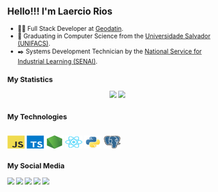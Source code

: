 ## Hello!!! I'm Laercio Rios

- 🧙‍♂️ Full Stack Developer at [Geodatin](https://geodatin.com/).
- 📜 Graduating in Computer Science from the [Universidade Salvador (UNIFACS)](https://www.unifacs.br/).
- ✒️ Systems Development Technician by the [National Service for Industrial Learning (SENAI)](https://www.senaibahia.com.br/).

### My Statistics

<div align="center">
  <img height="180em" src="https://github-readme-stats.vercel.app/api?username=laerciosr&count_private=true&show_icons=true&theme=dracula" />
  <img height="180em" src="https://github-readme-stats.vercel.app/api/top-langs/?username=laerciosr&layout=compact&count_private=true&show_icons=true&theme=dracula" />
</div>

##

### My Technologies

<div style="display: inline_block"><br>
  <img align="center" alt="JS" height="30" width="40" src="https://github.com/devicons/devicon/blob/master/icons/javascript/javascript-original.svg">
  <img align="center" alt="TS" height="30" width="40" src="https://github.com/devicons/devicon/blob/master/icons/typescript/typescript-original.svg">
  <img align="center" alt="Node" height="30" width="40" src="https://github.com/devicons/devicon/blob/master/icons/nodejs/nodejs-original.svg">
  <img align="center" alt="React" height="30" width="40" src="https://github.com/devicons/devicon/blob/master/icons/react/react-original.svg">
  <img align="center" alt="Python" height="30" width="40" src="https://github.com/devicons/devicon/blob/master/icons/python/python-original.svg">
  <img align="center" alt="Postgres" height="30" width="40" src="https://github.com/devicons/devicon/blob/master/icons/postgresql/postgresql-original.svg">
</div>

##

### My Social Media

<div>
  <a href="https://www.linkedin.com/in/laerciorios/" target="_blank"><img src="https://img.shields.io/badge/LinkedIn-0077B5?style=for-the-badge&logo=linkedin&logoColor=white" target="_blank"></a>
  <a href="mailto:contact@laerciorios.com"><img src="https://img.shields.io/badge/Email-%23333?style=for-the-badge&logo=microsoft-outlook&logoColor=white" target="_blank"></a>
  <a href="https://www.hackerrank.com/LaercioRios"><img src="https://img.shields.io/badge/-Hackerrank-2EC866?style=for-the-badge&logo=HackerRank&logoColor=white" target="_blank"></a>
  <a href="https://leetcode.com/LaercioRios/"><img src="https://img.shields.io/badge/dynamic/json?style=for-the-badge&labelColor=black&color=%23ffa116&label=LeetCode&query=solvedOverTotal&url=https%3A%2F%2Fleetcode-badge.vercel.app%2Fapi%2Fusers%2FLaercioRios&logo=leetcode&logoColor=yellow" target="_blank"></a>
  <a href="https://www.goodreads.com/user/show/62824643-laercio-rios"><img src="https://img.shields.io/badge/Goodreads-372213?style=for-the-badge&logo=goodreads&logoColor=white" target="_blank"></a>
</div>
